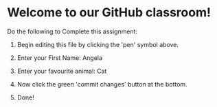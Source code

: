 # Welcome to our GitHub classroom!

Do the following to Complete this assignment:

1. Begin editing this file by clicking the 'pen' symbol above.

2. Enter your First Name: Angela 

3. Enter your favourite animal: Cat

4. Now click the green 'commit changes' button at the bottom.

5. Done!
